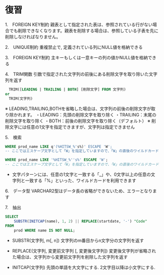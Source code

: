 # 復習

1.　FOREIGN KEY制約
親表として指定された表は、参照されている行がない場合でも削除できなくなります。親表を削除する場合は、参照している子表を先に削除しなければなりません。

2.　UNIQUE制約
重複禁止で, 定義されている列にNULL値を格納できる

3.　FOREIGN KEY制約
主キーもしくは一意キーの列の値かNULL値を格納できる

4.　TRIM関数
引数で指定された文字列の前後にある削除文字を取り除いた文字列を返す

```sql
　TRIM([LEADING | TRAILING | BOTH] [削除文字] FROM 文字列)
or
　TRIM(文字列)
```

※ LEADING,TRAILING,BOTHを省略した場合は、文字列の前後の削除文字が取り除かれます。
・LEADING：先頭の削除文字を取り除く
・TRAILING：末尾の削除文字を取り除く
・BOTH：前後の削除文字を取り除く（デフォルト）
※ 削除文字には任意の1文字を指定できますが、文字列は指定できません

5.　検索

```sql
WHERE prod_name LIKE q'(%HITSW_%'s%)' ESCAPE 'W';
-- ここではエスケープ文字として「W」を指定していますので、「W」の直後のワイルドカードは通常のリテラルとして扱われます。
```

```sql
WHERE prod_name LIKE '%HITSW_%''s%' ESCAPE 'W';
-- ここではエスケープ文字として「W」を指定していますので、「W」の直後のワイルドカードは通常のリテラルとして扱われます。
```

- 文字パターンには、任意の1文字と一致する「_」や、0文字以上の任意の文字列と一致する「%」といった、ワイルドカードを利用できます

6.　データ型
VARCHAR2型はデータ長の省略ができないため、エラーとなります

7.　抽出

```sql
SELECT
    SUBSTR(INITCAP(name), 1, 2) || REPLACE(startdate, '-') "Code"
FROM
    prod WHERE name IS NOT NULL;
```

- SUBSTR(文字列, m[, n])
文字列のm番目からn文字分の文字列を返す

- REPLACE(文字列, 変更前文字列 [, 変更後文字列])
変更後文字列が省略された場合は、文字列から変更前文字列を削除した文字列を返す

- INITCAP(文字列)
先頭の単語を大文字にする. 2文字目以降は小文字にする.

